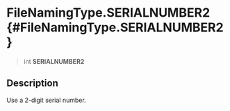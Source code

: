 FileNamingType.SERIALNUMBER2 {#FileNamingType.SERIALNUMBER2}
============================

> int **SERIALNUMBER2**

Description
-----------

Use a 2-digit serial number.
